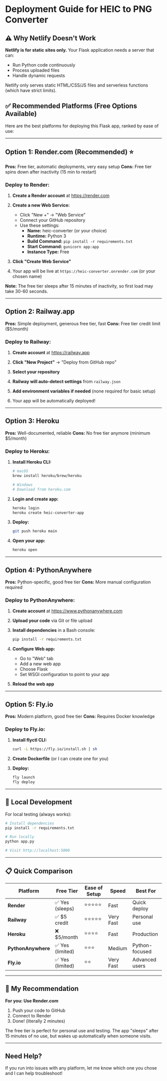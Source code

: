 # Deployment Guide for HEIC to PNG Converter

## ⚠️ Why Netlify Doesn't Work

**Netlify is for static sites only.** Your Flask application needs a server that can:
- Run Python code continuously
- Process uploaded files
- Handle dynamic requests

Netlify only serves static HTML/CSS/JS files and serverless functions (which have strict limits).

## ✅ Recommended Platforms (Free Options Available)

Here are the best platforms for deploying this Flask app, ranked by ease of use:

---

## Option 1: Render.com (Recommended) ⭐

**Pros:** Free tier, automatic deployments, very easy setup
**Cons:** Free tier spins down after inactivity (15 min to restart)

### Deploy to Render:

1. **Create a Render account** at https://render.com

2. **Create a new Web Service:**
   - Click "New +" → "Web Service"
   - Connect your GitHub repository
   - Use these settings:
     - **Name:** heic-converter (or your choice)
     - **Runtime:** Python 3
     - **Build Command:** `pip install -r requirements.txt`
     - **Start Command:** `gunicorn app:app`
     - **Instance Type:** Free

3. **Click "Create Web Service"**

4. Your app will be live at `https://heic-converter.onrender.com` (or your chosen name)

**Note:** The free tier sleeps after 15 minutes of inactivity, so first load may take 30-60 seconds.

---

## Option 2: Railway.app

**Pros:** Simple deployment, generous free tier, fast
**Cons:** Free tier credit limit ($5/month)

### Deploy to Railway:

1. **Create account** at https://railway.app

2. **Click "New Project"** → "Deploy from GitHub repo"

3. **Select your repository**

4. **Railway will auto-detect settings** from `railway.json`

5. **Add environment variables if needed** (none required for basic setup)

6. Your app will be automatically deployed!

---

## Option 3: Heroku

**Pros:** Well-documented, reliable
**Cons:** No free tier anymore (minimum $5/month)

### Deploy to Heroku:

1. **Install Heroku CLI:**
   ```bash
   # macOS
   brew install heroku/brew/heroku
   
   # Windows
   # Download from heroku.com
   ```

2. **Login and create app:**
   ```bash
   heroku login
   heroku create heic-converter-app
   ```

3. **Deploy:**
   ```bash
   git push heroku main
   ```

4. **Open your app:**
   ```bash
   heroku open
   ```

---

## Option 4: PythonAnywhere

**Pros:** Python-specific, good free tier
**Cons:** More manual configuration required

### Deploy to PythonAnywhere:

1. **Create account** at https://www.pythonanywhere.com

2. **Upload your code** via Git or file upload

3. **Install dependencies** in a Bash console:
   ```bash
   pip install -r requirements.txt
   ```

4. **Configure Web app:**
   - Go to "Web" tab
   - Add a new web app
   - Choose Flask
   - Set WSGI configuration to point to your app

5. **Reload the web app**

---

## Option 5: Fly.io

**Pros:** Modern platform, good free tier
**Cons:** Requires Docker knowledge

### Deploy to Fly.io:

1. **Install flyctl CLI:**
   ```bash
   curl -L https://fly.io/install.sh | sh
   ```

2. **Create Dockerfile** (or I can create one for you)

3. **Deploy:**
   ```bash
   fly launch
   fly deploy
   ```

---

## 🔧 Local Development

For local testing (always works):

```bash
# Install dependencies
pip install -r requirements.txt

# Run locally
python app.py

# Visit http://localhost:5000
```

---

## 📋 Quick Comparison

| Platform | Free Tier | Ease of Setup | Speed | Best For |
|----------|-----------|---------------|-------|----------|
| **Render** | ✅ Yes (sleeps) | ⭐⭐⭐⭐⭐ | Fast | Quick deploy |
| **Railway** | ✅ $5 credit | ⭐⭐⭐⭐⭐ | Very Fast | Personal use |
| **Heroku** | ❌ $5/month | ⭐⭐⭐⭐ | Fast | Production |
| **PythonAnywhere** | ✅ Yes (limited) | ⭐⭐⭐ | Medium | Python-focused |
| **Fly.io** | ✅ Yes (limited) | ⭐⭐ | Very Fast | Advanced users |

---

## 🚀 My Recommendation

**For you: Use Render.com**

1. Push your code to GitHub
2. Connect to Render
3. Done! (literally 2 minutes)

The free tier is perfect for personal use and testing. The app "sleeps" after 15 minutes of no use, but wakes up automatically when someone visits.

---

## Need Help?

If you run into issues with any platform, let me know which one you chose and I can help troubleshoot!
